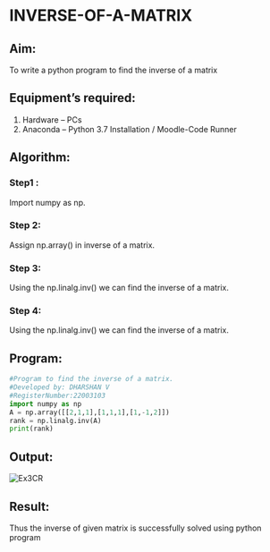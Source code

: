 # INVERSE-OF-A-MATRIX
## Aim:
To write a python program to find the inverse of a matrix
## Equipment’s required:
1. 	Hardware – PCs
2. 	Anaconda – Python 3.7 Installation / Moodle-Code Runner
## Algorithm:
### Step1 : 
Import numpy as np.
### Step 2: 
Assign np.array() in inverse of a matrix.

### Step 3: 
Using the np.linalg.inv() we can find the inverse of a matrix.

### Step 4: 
Using the np.linalg.inv() we can find the inverse of a matrix.

## Program:
```python
#Program to find the inverse of a matrix.
#Developed by: DHARSHAN V
#RegisterNumber:22003103
import numpy as np
A = np.array([[2,1,1],[1,1,1],[1,-1,2]])
rank = np.linalg.inv(A)
print(rank)
```
## Output:
![Ex3CR](https://user-images.githubusercontent.com/113497491/191960339-231970a9-51d5-4b06-a732-59b8ba2be28d.png)

## Result:
Thus the inverse of given matrix is successfully solved using python program

